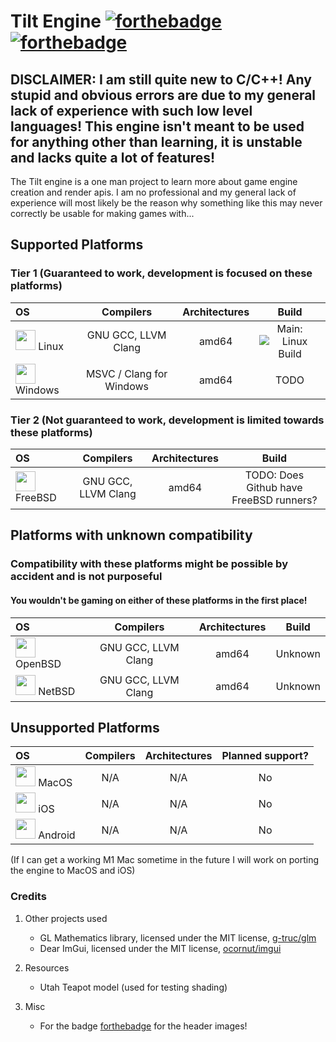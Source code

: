 # Tilt Engine [![forthebadge](https://forthebadge.com/images/badges/0-percent-optimized.svg)](https://forthebadge.com) [![forthebadge](https://forthebadge.com/images/badges/built-with-resentment.svg)](https://forthebadge.com)

## DISCLAIMER: I am still quite new to C/C++! Any stupid and obvious errors are due to my general lack of experience with such low level languages! This engine isn't meant to be used for anything other than learning, it is unstable and lacks quite a lot of features!

The Tilt engine is a one man project to learn more about game engine creation and render apis. I am no professional and my general lack of experience will most likely be the reason why something like this may never correctly be usable for making games with...

<!-- I am aware this table is a mess, just let it be for now, it isn't hurting anyone -->
## Supported Platforms

### Tier 1 (Guaranteed to work, development is focused on these platforms)

<!--Html here is necessary and is very messy!-->

| OS            | Compilers     | Architectures  | Build |
| :-----------  |:-------------:| :-----:        | :---: |
| <img src="https://upload.wikimedia.org/wikipedia/commons/thumb/3/35/Tux.svg/1200px-Tux.svg.png" width="32"/> Linux | GNU GCC, LLVM Clang | amd64 | Main: ![Linux Build](https://github.com/zCubed3/Tilt/actions/workflows/linuxbuild.yml/badge.svg?branch=main)|
| <img src="https://upload.wikimedia.org/wikipedia/commons/thumb/5/5f/Windows_logo_-_2012.svg/1200px-Windows_logo_-_2012.svg.png" width="32"/> Windows      | MSVC / Clang for Windows | amd64 | TODO |

### Tier 2 (Not guaranteed to work, development is limited towards these platforms)

| OS            | Compilers     | Architectures  | Build |
| :-----------  |:-------------:| :-----:        | :---: |
| <img src="https://wiki.installgentoo.com/images/0/0a/Freebsd.png" width="32"/> FreeBSD | GNU GCC, LLVM Clang | amd64 | TODO: Does Github have FreeBSD runners?|

## Platforms with unknown compatibility
### Compatibility with these platforms might be possible by accident and is not purposeful

#### You wouldn't be gaming on either of these platforms in the first place!

| OS            | Compilers     | Architectures  | Build |
| :-----------  |:-------------:| :-----:        | :---: |
| <img src="https://www.openbsd.org/art/puffy/puf800X689.gif" width="32"/> OpenBSD | GNU GCC, LLVM Clang | amd64 | Unknown |
| <img src="https://www.netbsd.org/images/NetBSD-tb.png" width="32"/> NetBSD | GNU GCC, LLVM Clang | amd64 | Unknown |

## Unsupported Platforms

| OS            | Compilers     | Architectures  | Planned support? |
| :-----------  |:-------------:| :-----:        | :---:    |
| <img src="https://upload.wikimedia.org/wikipedia/commons/thumb/2/22/MacOS_logo_%282017%29.svg/512px-MacOS_logo_%282017%29.svg.png" width="32"/> MacOS         | N/A           | N/A            | No |
| <img src="https://upload.wikimedia.org/wikipedia/commons/thumb/c/ca/IOS_logo.svg/512px-IOS_logo.svg.png" width="32"/> iOS           | N/A           | N/A            | No | 
| <img src="https://upload.wikimedia.org/wikipedia/commons/thumb/d/d7/Android_robot.svg/511px-Android_robot.svg.png" width="32"/> Android       | N/A           | N/A            | No |  

(If I can get a working M1 Mac sometime in the future I will work on porting the engine to MacOS and iOS)
### Credits
1. Other projects used
    * GL Mathematics library, licensed under the MIT license, [g-truc/glm](https://github.com/g-truc/glm)
    * Dear ImGui, licensed under the MIT license, [ocornut/imgui](https://github.com/ocornut/imgui)

2. Resources
    * Utah Teapot model (used for testing shading)

3. Misc
   * For the badge [forthebadge](forthebadge.com) for the header images!<br/>
